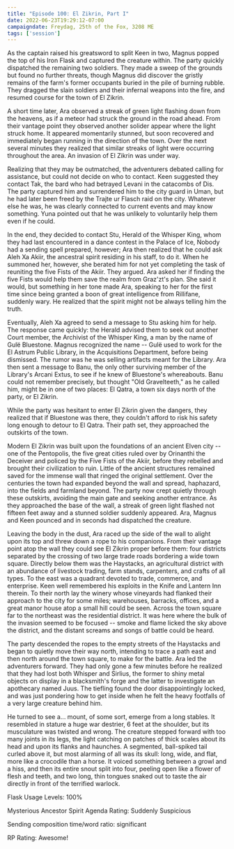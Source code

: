```yaml
---
title: "Episode 100: El Zikrin, Part I"
date: 2022-06-23T19:29:12-07:00
campaigndate: Freydag, 25th of the Fox, 3208 ME
tags: ['session']
---
```


As the captain raised his greatsword to split Keen in two, Magnus popped the top of his Iron Flask and captured the creature within. The party quickly dispatched the remaining two soldiers. They made a sweep of the grounds but found no further threats, though Magnus did discover the gristly remains of the farm's former occupants buried in the pile of burning rubble. They dragged the slain soldiers and their infernal weapons into the fire, and resumed course for the town of El Zikrin.

A short time later, Ara observed a streak of green light flashing down from the heavens, as if a meteor had struck the ground in the road ahead. From their vantage point they observed another solider appear where the light struck home. It appeared momentarily stunned, but soon recovered and immediately began running in the direction of the town. Over the next several minutes they realized that similar streaks of light were occurring throughout the area. An invasion of El Zikrin was under way.

Realizing that they may be outmatched, the adventurers debated calling for assistance, but could not decide on who to contact. Keen suggested they contact Tak, the bard who had betrayed Levani in the catacombs of Dis. The party captured him and surrendered him to the city guard in Uman, but he had later been freed by the Trajte ur Flasch raid on the city. Whatever else he was, he was clearly connected to current events and may know something. Yuna pointed out that he was unlikely to voluntarily help them even if he could.

In the end, they decided to contact Stu, Herald of the Whisper King, whom they had last encountered in a dance contest in the Palace of Ice, Nobody had a sending spell prepared, however; Ara then realized that he could ask Aleh Xa Akiir, the ancestral spirit residing in his staff, to do it. When he summoned her, however, she berated him for not yet completing the task of reuniting the five Fists of the Akiir. They argued. Ara asked her if finding the five Fists would help them save the realm from Graz'zt's plan. She said it would, but  something in her tone made Ara, speaking to her for the first time since being granted a boon of great intelligence from Rillifane, suddenly wary. He realized that the spirit might not be always telling him the truth. 

Eventually, Aleh Xa agreed to send a message to Stu asking him for help. The response came quickly: the Herald advised them to seek out another Court member, the Archivist of the Whisper King, a man by the name of Gulë Bluestone. Magnus recognized the name -- Gulë used to work for the El Astrum Public Library, in the Acquisitions Department, before being dismissed. The rumor was he was selling artifacts meant for the Library. Ara then sent a message to Banu, the only other surviving member of the Library's Arcani Extus, to see if he knew of Bluestone's whereabouts. Banu could not remember precisely, but thought "Old Gravelteeth," as he called him, might be in one of two places: El Qatra, a town six days north of the party, or El Zikrin.

While the party was hesitant to enter El Zikrin given the dangers, they realized that if Bluestone was there, they couldn't afford to risk his safety long enough to detour to El Qatra. Their path set, they approached the outskirts of the town.

Modern El Zikrin was built upon the foundations of an ancient Elven city -- one of the Pentopolis, the five great cities ruled over by Orinanthi the Deceiver and policed by the Five Fists of the Akiir, before they rebelled and brought their civilization to ruin. Little of the ancient structures remained saved for the immense wall that ringed the original settlement. Over the centuries the town had expanded beyond the wall and spread, haphazard, into the fields and farmland beyond. The party now crept quietly through these outskirts, avoiding the main gate and seeking another entrance. As they approached the base of the wall, a streak of green light flashed not fifteen feet away and a stunned soldier suddenly appeared. Ara, Magnus and Keen pounced and in seconds had dispatched the creature.

Leaving the body in the dust, Ara raced up the side of the wall to alight upon its top and threw down a rope to his companions. From their vantage point atop the wall they could see El Zikrin proper before them: four districts separated by the crossing of two large trade roads bordering a wide town square. Directly below them was the Haystacks, an agricultural district with an abundance of livestock trading, farm stands, carpenters, and crafts of all types. To the east was a quadrant devoted to trade, commerce, and enterprise. Keen well remembered his exploits in the Knife and Lantern Inn therein. To their north lay the winery whose vineyards had flanked their approach to the city for some miles; warehouses, barracks, offices, and a great manor house atop a small hill could be seen. Across the town square far to the northeast was the residential district. It was here where the bulk of the invasion seemed to be focused -- smoke and flame licked the sky above the district, and the distant screams and songs of battle could be heard.

The party descended the ropes to the empty streets of the Haystacks and began to quietly move their way north, intending to trace a path east and then north around the town square, to make for the battle. Ara led the adventurers forward. They had only gone a few minutes before he realized that they had lost both Whisper and Sirlius, the former to shiny metal objects on display in a blacksmith's forge and the latter to investigate an apothecary named Juus. The tiefling found the door disappointingly locked, and was just pondering how to get inside when he felt the heavy footfalls of a very large creature behind him.

He turned to see a... mount, of some sort, emerge from a long stables. It resembled in stature a huge war destrier, 6 feet at the shoulder, but its musculature was twisted and wrong. The creature stepped forward with too many joints in its legs, the light catching on patches of thick scales about its head and upon its flanks and haunches. A segmented, ball-spiked tail curled above it, but most alarming of all was its skull: long, wide, and flat, more like a crocodile than a horse. It voiced something between a growl and a hiss, and then its entire snout split into four, peeling open like a flower of flesh and teeth, and two long, thin tongues snaked out to taste the air directly in front of the terrified warlock.

Flask Usage Levels: 100%

Mysterious Ancestor Spirit Agenda Rating: Suddenly Suspicious

Sending composition time/word ratio: significant

RP Rating: Awesome!
